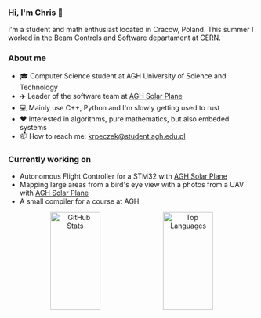 ### Hi, I'm Chris 👋
I'm a student and math enthusiast located in Cracow, Poland.
This summer I worked in the Beam Controls and Software departament at CERN.

### About me
- 🎓 Computer Science student at AGH University of Science and Technology
- :airplane: Leader of the software team at [AGH Solar Plane](http://solarplane.agh.edu.pl/)
- :computer: Mainly use C++, Python and I'm slowly getting used to rust
- :heart: Interested in algorithms, pure mathematics, but also embeded systems
- 📫 How to reach me: krpeczek@student.agh.edu.pl

### Currently working on
 - Autonomous Flight Controller for a STM32 with [AGH Solar Plane](http://solarplane.agh.edu.pl/)
 - Mapping large areas from a bird's eye view with a photos from a UAV with [AGH Solar Plane](http://solarplane.agh.edu.pl/)
 - A small compiler for a course at AGH

<div align='center'>
  <img height='200' width='45%' alt='GitHub Stats' src='https://github-readme-stats.vercel.app/api/?username=out-somniac&show_icons=true&theme=catppuccin_mocha&hide_border=true&hide_rank=true'>
  <img height='200' width='45%' alt='Top Languages' src='https://github-readme-stats.vercel.app/api/top-langs/?username=out-somniac&langs_count=4&theme=catppuccin_mocha&layout=compact&hide_border=true&hide=jupyter%20notebook,PLpgSQL,TSQL,Java'>
</div>
